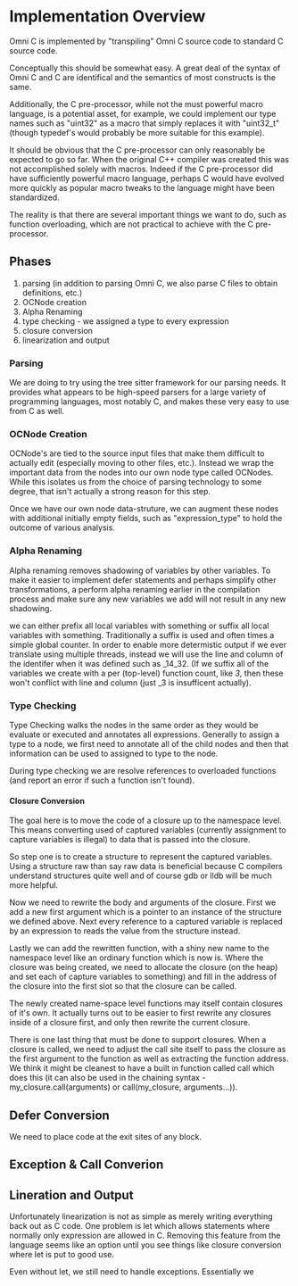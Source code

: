 # Implementation Overview

Omni C is implemented by "transpiling" Omni C source code to standard
C source code.

Conceptually this should be somewhat easy. A great deal of the syntax
of Omni C and C are identifical and the semantics of most constructs
is the same.

Additionally, the C pre-processor, while not the must powerful macro
language, is a potential asset, for example, we could implement our
type names such as "uint32" as a macro that simply replaces it with
"uint32_t" (though typedef's would probably be more suitable for
this example).

It should be obvious that the C pre-processor can only reasonably be
expected to go so far. When the original C++ compiler was created this
was not accomplished solely with macros. Indeed if the C pre-processor
did have sufficiently powerful macro language, perhaps C would have
evolved more quickly as popular macro tweaks to the language might
have been standardized.

The reality is that there are several important things we want to do,
such as function overloading, which are not practical to achieve with
the C pre-processor.

## Phases

1. parsing (in addition to parsing Omni C, we also parse C files to
   obtain definitions, etc.)
2. OCNode creation
3. Alpha Renaming
4. type checking - we assigned a type to every expression
5. closure conversion
6. linearization and output

### Parsing

We are doing to try using the tree sitter framework for our parsing
needs. It provides what appears to be high-speed parsers for a large
variety of programming languages, most notably C, and makes these very
easy to use from C as well.

### OCNode Creation

OCNode's are tied to the source input files that make them difficult
to actually edit (especially moving to other files, etc.). Instead we
wrap the important data from the nodes into our own node type called
OCNodes. While this isolates us from the choice of parsing technology
to some degree, that isn't actually a strong reason for this step.

Once we have our own node data-struture, we can augment these nodes
with additional initially empty fields, such as "expression_type" to
hold the outcome of various analysis.

### Alpha Renaming

Alpha renaming removes shadowing of variables by other variables. To
make it easier to implement defer statements and perhaps simplify
other transformations, a perform alpha renaming earlier in the
compilation process and make sure any new variables we add will not
result in any new shadowing.

we can either prefix all local variables with something or suffix all
local variables with something. Traditionally a suffix is used and
often times a simple global counter. In order to enable more
determistic output if we ever translate using multiple threads,
instead we will use the line and column of the identifer when it was
defined such as _14_32. (If we suffix all of the variables we create
with a per (top-level) function count, like _3_, then these won't
conflict with line and column (just _3 is insufficent actually).

### Type Checking

Type Checking walks the nodes in the same order as they would be
evaluate or executed and annotates all expressions. Generally to
assign a type to a node, we first need to annotate all of the child
nodes and then that information can be used to assigned to type to the
node.

During type checking we are resolve references to overloaded functions
(and report an error if such a function isn't found).

#### Closure Conversion

The goal here is to move the code of a closure up to the namespace
level. This means converting used of captured variables (currently
assignment to capture variables is illegal) to data that is passed
into the closure.

So step one is to create a structure to represent the captured
variables. Using a structure raw than say raw data is beneficial
because C compilers understand structures quite well and of course gdb
or lldb will be much more helpful.

Now we need to rewrite the body and arguments of the closure. First we
add a new first argument which is a pointer to an instance of the
structure we defined above. Next every reference to a captured
variable is replaced by an expression to reads the value from the
structure instead.

Lastly we can add the rewritten function, with a shiny new name to the
namespace level like an ordinary function which is now is. Where the
closure was being created, we need to allocate the closure (on the
heap) and set each of capture variables to something) and fill in the
address of the closure into the first slot so that the closure can be
called.

The newly created name-space level functions may itself contain
closures of it's own. It actually turns out to be easier to first
rewrite any closures inside of a closure first, and only then rewrite
the current closure.

There is one last thing that must be done to support closures. When a
closure is called, we need to adjust the call site itself to pass the
closure as the first argument to the function as well as extracting
the function address. We think it might be cleanest to have a built in
function called  call which does this (it can also be used in the
chaining syntax - my_closure.call(arguments) or call(my_closure,
arguments...)).

## Defer Conversion

We need to place code at the exit sites of any block.

## Exception & Call Converion



## Lineration and Output

Unfortunately linearization is not as simple as merely writing
everything back out as C code. One problem is let which allows
statements where normally only expression are allowed in C. Removing
this feature from the language seems like an option until you see
things like closure conversion where let is put to good use.

Even without let, we still need to handle exceptions. Essentially we 

